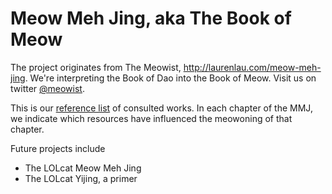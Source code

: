 # Meow Meh Jing, aka The Book of Meow

The project originates from The Meowist, http://laurenlau.com/meow-meh-jing.  We're interpreting the Book of Dao into the Book of Meow.
Visit us on twitter [@meowist](http://twitter.com/meowist).

This is our [reference list](https://github.com/themeowist/MMJ/blob/master/RESOURCES) of consulted works.  In each chapter of the MMJ, we indicate which resources have influenced the meowoning of that chapter.

Future projects include
- The LOLcat Meow Meh Jing
- The LOLcat Yijing, a primer
